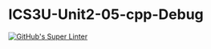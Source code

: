 # ICS3U-Unit2-05-cpp-Debug

[![GitHub's Super Linter](https://github.com/Rohnin-Barrette/ICS3U-Unit2-05-cpp-Debug/workflows/GitHub's%20Super%20Linter/badge.svg)](https://github.com/Rohnin-Barrette/ICS3U-Unit2-05-cpp-Debug/actions)
